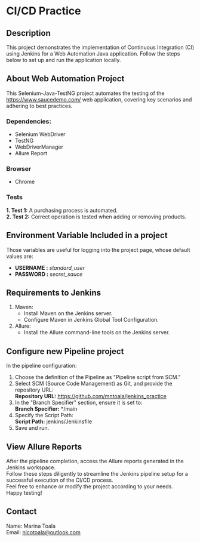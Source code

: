# CI/CD Practice

## Description
This project demonstrates the implementation of Continuous Integration (CI) using Jenkins for a Web Automation Java application. Follow the steps below to set up and run the application locally.

## About Web Automation Project
This Selenium-Java-TestNG project automates the testing of the https://www.saucedemo.com/ web application, covering key scenarios and adhering to best practices.
### Dependencies:
- Selenium WebDriver
- TestNG
- WebDriverManager 
- Allure Report
### Browser
- Chrome
### Tests
**1. Test 1:** A purchasing process is automated.<br>
**2. Test 2:** Correct operation is tested when adding or removing products.<br>

## Environment Variable Included in a project
Those variables are useful for logging into the project page, whose default values are:
- **USERNAME :** *standard_user*
- **PASSWORD :** *secret_sauce*

## Requirements to Jenkins
1. Maven:
    - Install Maven on the Jenkins server.
    - Configure Maven in Jenkins Global Tool Configuration.  
2. Allure:
    - Install the Allure command-line tools on the Jenkins server.
## Configure new Pipeline project
In the pipeline configuration:

1. Choose the definition of the Pipeline as "Pipeline script from SCM."
2. Select SCM (Source Code Management) as Git, and provide the repository URL:<br>
   **Repository URL:** https://github.com/mntoala/jenkins_practice
3. In the "Branch Specifier" section, ensure it is set to:<br>
  **Branch Specifier:** */main
4. Specify the Script Path:<br>
  **Script Path:** jenkins/Jenkinsfile
5. Save and run.
## View Allure Reports
After the pipeline completion, access the Allure reports generated in the Jenkins workspace.<br>
Follow these steps diligently to streamline the Jenkins pipeline setup for a successful execution of the CI/CD process.<br>
Feel free to enhance or modify the project according to your needs.<br>
Happy testing!
## Contact
Name: Marina Toala<br>
Email: nicotoala@outlook.com<br>










